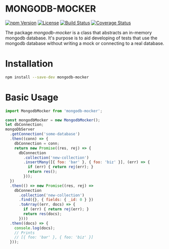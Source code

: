 MONGODB-MOCKER
=======

[![npm Version](https://img.shields.io/npm/v/enzyme.svg)](https://www.npmjs.com/package/enzyme) [![License](https://img.shields.io/npm/l/enzyme.svg)](https://www.npmjs.com/package/enzyme) [![Build Status](https://travis-ci.org/airbnb/enzyme.svg)](https://travis-ci.org/airbnb/enzyme) [![Coverage Status](https://coveralls.io/repos/airbnb/enzyme/badge.svg?branch=master&service=github)](https://coveralls.io/github/airbnb/enzyme?branch=master)

The package *mongodb-mocker* is a class that abstracts an in-memory mongodb database. It's purpose is to aid developing of tests that use the mongodb database without writing a mock or connecting to a real database.

Installation
===========

```bash
npm install --save-dev mongodb-mocker
```

Basic Usage
===========

```javascript
import MongodbMocker from 'mongodb-mocker';

const mongodbMocker = new MongodbMocker();
let dbConnection;
mongoDbServer
  .getConnection('some-database')
  .then((conn) => {
    dbConnection = conn;
    return new Promise((res, rej) => {
      dbConnection
        .collection('new-collection')
        .insertMany([{ foo: 'bar' }, { foo: 'biz' }], (err) => {
          if (err) { return rej(err); }
          return res();
        }));
  })
  .then(() => new Promise((res, rej) =>
    dbConnection
      .collection('new-collection')
      .find({}, { fields: { _id: 0 } })
      .toArray((err, docs) => {
        if (err) { return rej(err); }
        return res(docs);
      })))
  .then((docs) => {
    console.log(docs);
    // Prints
    // [{ foo: 'bar' }, { foo: 'biz' }]
  }));

```
